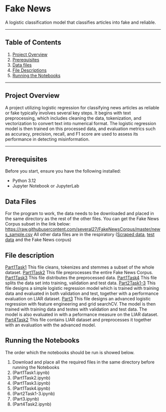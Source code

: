 # Fake News

A logistic classification model that classifies articles into fake and reliable. 

---

## Table of Contents

1. [Project Overview](#project-overview)
2. [Prerequisites](#prerequisites)
3. [Data files](#data-files)
4. [File Descriptions](#file-descriptions)
5. [Running the Notebooks](#running-the-notebooks)


---

## Project Overview

A project utilizing logistic regression for classifying news articles as reliable or fake typically involves several key steps. It begins with text preprocessing, which includes cleaning the data, tokenization, and vectorization to convert text into numerical format. 
The logistic regression model is then trained on this processed data, and evaluation metrics such as accuracy, precision, recall, and F1 score are used to assess its performance in detecting misinformation.

---

## Prerequisites

Before you start, ensure you have the following installed:

- Python 3.12
- Jupyter Notebook or JupyterLab

## Data Files

For the program to work, the data needs to be downloaded and placed in the same directory as the rest of the other files. 
You can get the Fake News Corpus subset in the link below:
https://raw.githubusercontent.com/several27/FakeNewsCorpus/master/news_sample.csv 
All other data files are in the respiratory
([Scraped data](CBS_bbc_scraped_articles.csv), [test data](test.tsv) and the Fake News corpus)

## File description 

[Part1Task1](Part1Task1.ipynb) This file cleans, tokenizes and stemmes a subset of the whole dataset. 
[Part1Task2](Part1Task2.ipynb) This file preprocesses the entire Fake News Corpus. 
[Part1Task3](Part1Task3.ipynb) This file distributes the preprocessed data. 
[Part1Task4](Part1Task4.ipynb) This file splits the data set into training, validation and test data. 
[Part2Task1-3](Part2Task1-3.ipynb) This file designs a simple logistic regression model which is trained with training data and evaluated in both validation and test, together with a performance evaluation on LIAR dataset. 
[Part3](Part3.ipynb) This file designs an advanced logistic regression with feature engineering and grid searchCV. The model is then trained with training data and testes with validation and test data. The model is also evaluated in with a peformance measure on the LIAR dataset. 
[Part4Task2](Part4Task2.ipynb) This file contains LIAR dataset and preprocesses it together with an evaluation with the advanced model. 

## Running the Notebooks
The order which the notebooks should be run is showed below. 
1. Download and place all the required files in the same directory before running the Notebooks
2. (Part1Task1.ipynb)
3. (Part1Task2.ipynb)
4. (Part1Task3.ipynb)
5. (Part1Task4.ipynb)
6. (Part2Task1-3.ipynb)
7. (Part3.ipynb)
8. (Part4Task2.ipynb)
